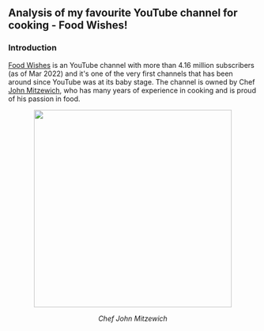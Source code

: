## Analysis of my favourite YouTube channel for cooking - Food Wishes!

### Introduction

[Food Wishes](https://www.youtube.com/c/foodwishes) is an YouTube channel with more than 4.16 million subscribers (as of Mar 2022) and it's one of the very first channels that has been around since YouTube was at its baby stage. The channel is owned by Chef [John Mitzewich](https://en.wikipedia.org/wiki/John_Mitzewich), who has many years of experience in cooking and is proud of his passion in food.

<p align="center">
     
</p>

<p align="center">
  <img src="https://www.mashed.com/img/gallery/chef-john-tells-all-about-food-wishes-and-reveals-his-best-cooking-tips-exclusive/intro-1631109543.webp" , height=400px>
</p>
<p align="center">
  <em>Chef John Mitzewich</em>
</p>
